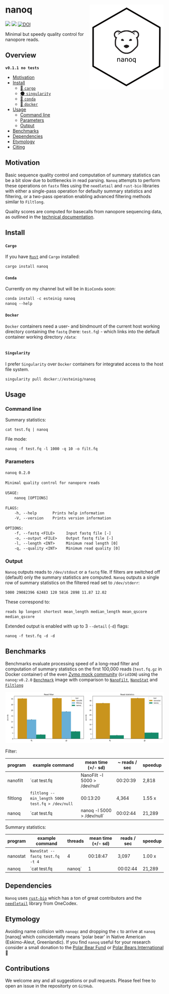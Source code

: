 # nanoq <a href='https://github.com/esteinig'><img src='docs/nanoq.png' align="right" height="270" /></a>

![](https://img.shields.io/badge/lang-rust-black.svg)
![](https://img.shields.io/badge/version-0.1.1-purple.svg)
[![DOI](https://zenodo.org/badge/DOI/10.5281/zenodo.3707754.svg)](https://doi.org/10.5281/zenodo.3707754)

Minimal but speedy quality control for nanopore reads.

## Overview

**`v0.1.1 no tests`**

- [Motivation](#motivation)
- [Install](#install)
  - [:rocket: `cargo`](#cargo)
  - [:new_moon: `singularity`](#singularity)
  - [:snake: `conda`](#conda)
  - [:whale: `docker`](#docker)
- [Usage](#usage)
  - [Command line](#command-line)
  - [Parameters](#parameters)
  - [Output](#output)
- [Benchmarks](#benchmarks)
- [Dependencies](#dependencies)
- [Etymology](#etymology)
- [Citing](#citing)

## Motivation

Basic sequence quality control and computation of summary statistics can be a bit slow due to bottlenecks in read parsing. `Nanoq` attempts to perform these operations on `fastx` files using the `needletail` and `rust-bio` libraries with either a single-pass operation for defaulty summary statistics and filtering, or a two-pass operation enabling advanced filtering methods similar to `Filtlong`.

Quality scores are computed for basecalls from nanopore sequencing data, as outlined in the [technical documentation](https://community.nanoporetech.com/technical_documents/data-analysis/).

## Install

#### `Cargo`

If you have [`Rust`](https://www.rust-lang.org/tools/install) and `Cargo` installed:

```
cargo install nanoq
```

#### `Conda`

Currently on my channel but will be in `BioConda` soon:

```
conda install -c esteinig nanoq
nanoq --help
```


#### `Docker`

`Docker` containers need a user- and bindmount of the current host working directory containing the `fastq` (here: `test.fq`) - which links into the default container working directory `/data`:

```

```

#### `Singularity`

I prefer `Singularity` over `Docker` containers for integrated access to the host file system.

```
singularity pull docker://esteinig/nanoq
```


## Usage

### Command line

Summary statistics:

```
cat test.fq | nanoq
```

File mode:

```
nanoq -f test.fq -l 1000 -q 10 -o filt.fq 
```



### Parameters

```
nanoq 0.2.0

Minimal quality control for nanopore reads

USAGE:
    nanoq [OPTIONS]

FLAGS:
    -h, --help       Prints help information
    -V, --version    Prints version information

OPTIONS:
    -f, --fastq <FILE>     Input fastq file [-]    
    -o, --output <FILE>    Output fastq file [-]
    -l, --length <INT>     Minimum read length [0]
    -q, --quality <INT>    Minimum read quality [0]
```

### Output

`Nanoq` outputs  reads to `/dev/stdout` or a `fastq` file. If filters are switched off (default) only the summary statistics are computed. `Nanoq` outputs a single row of summary statistics on the filtered read set to `/dev/stderr`:

```
5000 29082396 62483 120 5816 2898 11.87 12.02
```

These correspond to:

```
reads bp longest shortest mean_length median_length mean_qscore median_qscore
```

Extended output is enabled with up to 3 `--detail` (`-d`) flags:

```
nanoq -f test.fq -d -d
```

## Benchmarks

Benchmarks evaluate processing speed of a long-read filter and computation of summary statistics on the first 100,000 reads (`test.fq.gz` in Docker container) of the even [Zymo mock community](https://github.com/LomanLab/mockcommunity) (`GridION`) using the `nanoq:v0.2.0` [`Benchmark`](paper/Benchmarks) image with comparison to [`NanoFilt`](https://github.com/wdecoster/nanofilt), [`NanoStat`](https://github.com/wdecoster/nanostat) and [`Filtlong`](https://github.com/rrwick/Filtlong)

![nanoq benchmarks](paper/benchmarks.png?raw=true "Nanoq benchmarks")

Filter:

| program         |  example command                                   | mean time (+/- sd)  |  ~ reads / sec  | speedup |
| -------------   | ---------------------------------------------------|---------------------| ----------------|---------|
| nanofilt        | `cat test.fq | NanoFilt -l 5000 > /dev/null`       | 00:20:39            | 2,818           | 1.00 x  |
| filtlong        | `filtlong --min_length 5000 test.fq > /dev/null`   | 00:13:20            | 4,364           | 1.55 x  |
| nanoq           | `cat test.fq | nanoq -l 5000 > /dev/null`          | 00:02:44            | 21,289          | 7.55 x  |

Summary statistics:

| program         |  example command                | threads  | mean time (+/- sd) |  reads / sec    | speedup |
| -------------   | --------------------------------|----------|--------------------| ----------------|---------|
| nanostat        | `NanoStat --fastq test.fq -t 4` | 4        | 00:18:47           | 3,097           | 1.00 x  |
| nanoq           | `cat test.fq | nanoq`           | 1        | 00:02:44           | 21,289          | 6.87 x  |


## Dependencies

`Nanoq` uses [`rust-bio`](https://rust-bio.github.io/) which has a ton of great contributors and the [`needletail`](https://github.com/onecodex/needletail) library from OneCodex. 

## Etymology

Avoiding name collision with `nanoqc` and dropping the `c` to arrive at `nanoq` [nanɔq] which coincidentally means 'polar bear' in Native American (Eskimo-Aleut, Greenlandic). If you find `nanoq` useful for your research consider a small donation to the [Polar Bear Fund](https://www.polarbearfund.ca/) or [Polar Bears International](https://polarbearsinternational.org/) :bear:

## Contributions

We welcome any and all suggestions or pull requests. Please feel free to open an issue in the repositorty on `GitHub`.